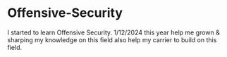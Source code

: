 # Offensive-Security
I started to learn Offensive Security. 1/12/2024 this year help me grown &amp; sharping my knowledge on this field also help my carrier to build on this field. 

